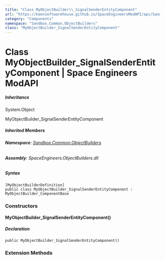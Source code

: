 ```yaml
---
title: "Class MyObjectBuilder\\_SignalSenderEntityComponent"
url: "https://keensoftwarehouse.github.io/SpaceEngineersModAPI/api/Sandbox.Common.ObjectBuilders.MyObjectBuilder_SignalSenderEntityComponent.html"
category: "Components"
namespace: "Sandbox.Common.ObjectBuilders"
class: "MyObjectBuilder_SignalSenderEntityComponent"
---
```


# Class MyObjectBuilder\_SignalSenderEntityComponent | Space Engineers ModAPI

##### Inheritance

System.Object

MyObjectBuilder\_SignalSenderEntityComponent

##### Inherited Members

###### **Namespace**: [Sandbox.Common.ObjectBuilders](https://keensoftwarehouse.github.io/SpaceEngineersModAPI/api/Sandbox.Common.ObjectBuilders.html)

###### **Assembly**: SpaceEngineers.ObjectBuilders.dll

##### Syntax

```
[MyObjectBuilderDefinition]
public class MyObjectBuilder_SignalSenderEntityComponent : MyObjectBuilder_ComponentBase
```

### Constructors

#### MyObjectBuilder\_SignalSenderEntityComponent()

##### Declaration

```
public MyObjectBuilder_SignalSenderEntityComponent()
```

### Extension Methods